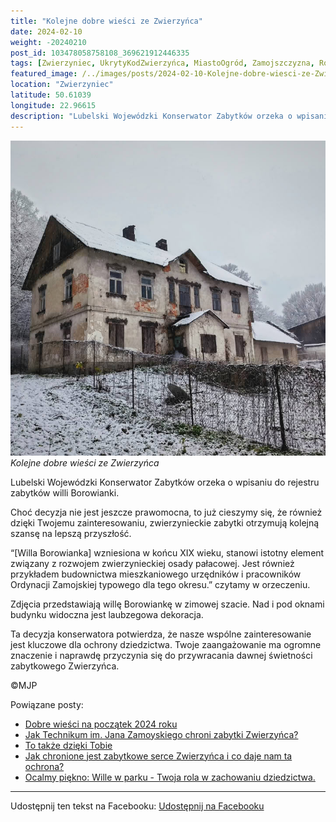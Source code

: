 ```yaml
---
title: "Kolejne dobre wieści ze Zwierzyńca"
date: 2024-02-10
weight: -20240210
post_id: 103478058758108_369621912446335
tags: [Zwierzyniec, UkrytyKodZwierzyńca, MiastoOgród, Zamojszczyzna, Roztocze, Lubelskie, villarestituta, turystyka, dziedzictwo, zabytki, krajobrazy, TajemnicePrzeszłości, PodróżeWczasie, MagiczneMiejsce]
featured_image: /../images/posts/2024-02-10-Kolejne-dobre-wiesci-ze-Zwierzynca.jpg
location: "Zwierzyniec"
latitude: 50.61039
longitude: 22.96615
description: "Lubelski Wojewódzki Konserwator Zabytków orzeka o wpisaniu do rejestru zabytków willi Borowianki...."
---
```


![Kolejne dobre wieści ze Zwierzyńca](/images/posts/2024-02-10-Kolejne-dobre-wiesci-ze-Zwierzynca.jpg)
*Kolejne dobre wieści ze Zwierzyńca*

Lubelski Wojewódzki Konserwator Zabytków orzeka o wpisaniu do rejestru zabytków willi Borowianki.

Choć decyzja nie jest jeszcze prawomocna, to już cieszymy się, że również dzięki Twojemu zainteresowaniu, zwierzynieckie zabytki otrzymują kolejną szansę na lepszą przyszłość.

“[Willa Borowianka] wzniesiona w końcu XIX wieku, stanowi istotny element związany z rozwojem zwierzynieckiej osady pałacowej. Jest również przykładem budownictwa mieszkaniowego urzędników i pracowników Ordynacji Zamojskiej typowego dla tego okresu.” czytamy w orzeczeniu.

Zdjęcia przedstawiają willę Borowiankę w zimowej szacie. Nad i pod oknami budynku widoczna jest laubzegowa dekoracja.

Ta decyzja konserwatora potwierdza, że nasze wspólne zainteresowanie jest kluczowe dla ochrony dziedzictwa. Twoje zaangażowanie ma ogromne znaczenie i naprawdę przyczynia się do przywracania dawnej świetności zabytkowego Zwierzyńca.



©MJP

Powiązane posty:
- [Dobre wieści na początek 2024 roku](/posts/Dobre-wiesci-na-poczatek-2024-roku)
- [Jak Technikum im. Jana Zamoyskiego chroni zabytki Zwierzyńca?](/posts/Jak-Technikum-im-Jana-Zamoyskiego-chroni-zabytki-Zwierzynca)
- [To także dzięki Tobie](/posts/To-takze-dzieki-Tobie)
- [Jak chronione jest zabytkowe serce Zwierzyńca i co daje nam ta ochrona?](/posts/Jak-chronione-jest-zabytkowe-serce-Zwierzynca-i-co-daje-nam)
- [Ocalmy piękno: Wille w parku - Twoja rola w zachowaniu dziedzictwa.](/posts/Ocalmy-piekno-Wille-w-parku-Twoja-rola-w-zachowaniu)


---

Udostępnij ten tekst na Facebooku:
[Udostępnij na Facebooku](https://www.facebook.com/sharer/sharer.php?u=https://stowarzyszeniewachniewskiej.pl/posts/Kolejne-dobre-wiesci-ze-Zwierzynca)

<script type="application/ld+json">
{
  "@context": "https://schema.org",
  "@type": "BlogPosting",
  "headline": "Kolejne dobre wieści ze Zwierzyńca",
  "datePublished": "2024-02-10",
  "dateModified": "2024-02-10",
  "author": {
    "@type": "Person",
    "name": "Michał Jan Patyk"
  },
  "publisher": {
    "@type": "Organization",
    "name": "Stowarzyszenie im. Aleksandry Wachniewskiej",
    "logo": {
      "@type": "ImageObject",
      "url": "https://stowarzyszeniewachniewskiej.pl/images/logo/logo.svg"
    }
  },
  "mainEntityOfPage": {
    "@type": "WebPage",
    "@id": "https://stowarzyszeniewachniewskiej.pl/posts/Kolejne-dobre-wiesci-ze-Zwierzynca"
  },
  "image": {
    "@type": "ImageObject",
    "url": "https://stowarzyszeniewachniewskiej.pl/images/posts/2024-02-10-Kolejne-dobre-wiesci-ze-Zwierzynca.jpg"
  },
  "articleSection": "Dziedzictwo Kulturowe i Zabytki",
  "keywords": "Zwierzyniec, UkrytyKodZwierzyńca, MiastoOgród, Zamojszczyzna, Roztocze, Lubelskie, villarestituta, turystyka, dziedzictwo, zabytki, krajobrazy, TajemnicePrzeszłości, PodróżeWczasie, MagiczneMiejsce",
  "wordCount": 113,
  "articleBody": "Lubelski Wojewódzki Konserwator Zabytków orzeka o wpisaniu do rejestru zabytków willi Borowianki.\n\nChoć decyzja nie jest jeszcze prawomocna, to już cieszymy się, że również dzięki Twojemu zainteresowaniu, zwierzynieckie zabytki otrzymują kolejną szansę na lepszą przyszłość. \n\n“[Willa Borowianka] wzniesiona w końcu XIX wieku, stanowi istotny element związany z rozwojem zwierzynieckiej osady pałacowej. Jest również przykładem budownictwa mieszkaniowego urzędników i pracowników Ordynacji Zamojskiej typowego dla tego okresu.” czytamy w orzeczeniu.\n\nZdjęcia przedstawiają willę Borowiankę w zimowej szacie. Nad i pod oknami budynku widoczna jest laubzegowa dekoracja. \n\nTa decyzja konserwatora potwierdza, że nasze wspólne zainteresowanie jest kluczowe dla ochrony dziedzictwa. Twoje zaangażowanie ma ogromne znaczenie i naprawdę przyczynia się do przywracania dawnej świetności zabytkowego Zwierzyńca.\n\n             \n\n©MJP",
  "description": "Odkryj piękno Zwierzyńca i jego zabytki.",
  "copyrightHolder": {
    "@type": "Person",
    "name": "Michał Jan Patyk"
  }
}
</script>
<script type="application/ld+json">
{
  "@context": "https://schema.org",
  "@type": "BreadcrumbList",
  "itemListElement": [
    {
      "@type": "ListItem",
      "position": 1,
      "name": "Home",
      "item": "https://stowarzyszeniewachniewskiej.pl"
    },
    {
      "@type": "ListItem",
      "position": 2,
      "name": "posts",
      "item": "https://stowarzyszeniewachniewskiej.pl/posts"
    },
    {
      "@type": "ListItem",
      "position": 3,
      "name": "Kolejne dobre wieści ze Zwierzyńca",
      "item": "https://stowarzyszeniewachniewskiej.pl/posts/Kolejne-dobre-wiesci-ze-Zwierzynca"
    }
  ]
}
</script>
